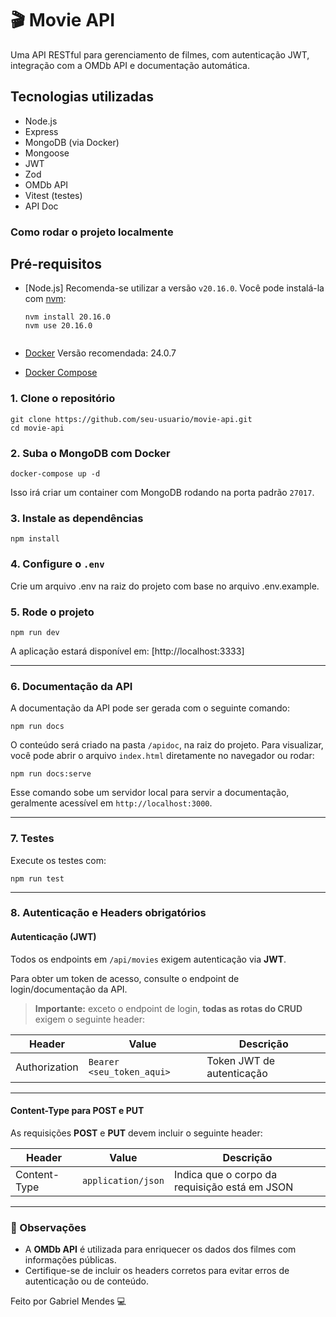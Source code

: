 # 🎬 Movie API

Uma API RESTful para gerenciamento de filmes, com autenticação JWT, integração com a OMDb API e documentação automática.

##  Tecnologias utilizadas

- Node.js
- Express
- MongoDB (via Docker)
- Mongoose
- JWT
- Zod
- OMDb API
- Vitest (testes)
- API Doc

###  Como rodar o projeto localmente

##  Pré-requisitos

- [Node.js]
  Recomenda-se utilizar a versão `v20.16.0`. Você pode instalá-la com [nvm](https://github.com/nvm-sh/nvm):

  ```
  nvm install 20.16.0
  nvm use 20.16.0


- [Docker](https://www.docker.com/)
  Versão recomendada: 24.0.7

- [Docker Compose](https://docs.docker.com/compose/)

### 1. Clone o repositório

```
git clone https://github.com/seu-usuario/movie-api.git
cd movie-api
```

### 2. Suba o MongoDB com Docker

```
docker-compose up -d
```

Isso irá criar um container com MongoDB rodando na porta padrão `27017`.

### 3. Instale as dependências

```
npm install
```

### 4. Configure o `.env`

Crie um arquivo .env na raiz do projeto com base no arquivo .env.example.

### 5. Rode o projeto

```
npm run dev
```

A aplicação estará disponível em: [http://localhost:3333]

---

### 6. Documentação da API

A documentação da API pode ser gerada com o seguinte comando:

```
npm run docs
```

O conteúdo será criado na pasta `/apidoc`, na raiz do projeto. Para visualizar, você pode abrir o arquivo `index.html` diretamente no navegador ou rodar:

```
npm run docs:serve
```

Esse comando sobe um servidor local para servir a documentação, geralmente acessível em `http://localhost:3000`.


---

### 7. Testes

Execute os testes com:

```
npm run test
```

---

### 8. Autenticação e Headers obrigatórios

#### Autenticação (JWT)

Todos os endpoints em `/api/movies` exigem autenticação via **JWT**.

Para obter um token de acesso, consulte o endpoint de login/documentação da API.

> **Importante:** exceto o endpoint de login, **todas as rotas do CRUD** exigem o seguinte header:

| Header        | Value                      | Descrição                     |
|---------------|----------------------------|-------------------------------|
| Authorization | `Bearer <seu_token_aqui>`  | Token JWT de autenticação     |

---

#### Content-Type para POST e PUT

As requisições **POST** e **PUT** devem incluir o seguinte header:

| Header        | Value                | Descrição                                     |
|---------------|----------------------|-----------------------------------------------|
| Content-Type  | `application/json`   | Indica que o corpo da requisição está em JSON |

---

### 📌 Observações

- A **OMDb API** é utilizada para enriquecer os dados dos filmes com informações públicas.
- Certifique-se de incluir os headers corretos para evitar erros de autenticação ou de conteúdo.


Feito por Gabriel Mendes 💻
